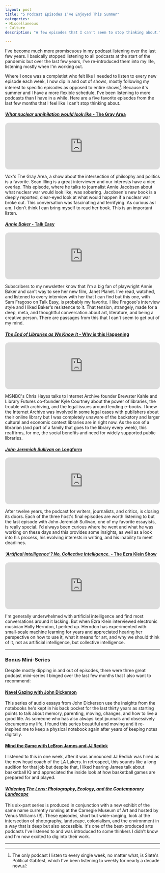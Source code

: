 ```yaml
---
layout: post
title: "5 Podcast Episodes I’ve Enjoyed This Summer"
categories:
- Miscellaneous
- Culture
description: "A few episodes that I can't seem to stop thinking about."

---
```


I've become much more promiscuous in my podcast listening over the last few years. I basically stopped listening to all podcasts at the start of the pandemic but over the last few years, I've re-introduced them into my life, listening mostly when I'm working out.

Where I once was a completist who felt like I needed to listen to every new episode each week, I now dip in and out of shows, mostly following my interest to specific episodes as opposed to entire shows[^1]. Because it's summer and I have a more flexible schedule, I've been listening to more podcasts than I have in a while. Here are a five favorite episodes from the last few months that I feel like I can't stop thinking about.

#### [*What nuclear annihilation would look like* - The Gray Area](https://www.vox.com/the-gray-area/356044/nuclear-annihilation-annie-jacobsen)

<p>
<iframe style="border-radius:12px" src="https://open.spotify.com/embed/episode/4rXwHcGro2s3iXQVqV2Mbe?utm_source=generator" width="100%" height="152" frameBorder="0" allowfullscreen="" allow="autoplay; clipboard-write; encrypted-media; fullscreen; picture-in-picture" loading="lazy"></iframe>
</p>

Vox's The Gray Area, a show about the intersection of philsophy and politics is a favorite. Sean Illing is a great interviewer and our interests have a nice overlap. This episode, where he talks to journalist Annie Jacobsen about what nuclear war would look like, was sobering. Jacobsen's new book is a deeply reported, clear-eyed look at what would happen if a nuclear war broke out. This conversation was fascinating and terrifying. As curious as I am, I don't think I can bring myself to read her book. This is an important listen.

#### [*Annie Baker* - Talk Easy](https://talkeasypod.com/annie-baker/)
<p><iframe style="border-radius:12px" src="https://open.spotify.com/embed/episode/1MNF7nfJnLvim7j5kzk3Yv?utm_source=generator" width="100%" height="152" frameBorder="0" allowfullscreen="" allow="autoplay; clipboard-write; encrypted-media; fullscreen; picture-in-picture" loading="lazy"></iframe></p>
Subscribers to my newsletter know that I'm a big fan of playwright Annie Baker and can't way to see her new film, Janet Planet. I've read, watched, and listened to every interview with her that I can find but this one, with Sam Fragoso on Talk Easy, is probably my favorite. I like Fragoso's interview style and I liked Baker's resistence to it. That tension, strangely, made for a deep, meta, and thoughtful conversation about art, literature, and being a creative person. There are passages from this that I can't seem to get out of my mind.

#### [*The End of Libraries as We Know It* - Why is this Happening](https://www.msnbc.com/msnbc-podcast/why-is-this-happening/end-libraries-know-brewster-kahle-kyle-courtney-podcast-transcript-rcna160939)
<p><iframe style="border-radius:12px" src="https://open.spotify.com/embed/episode/5hFR0qQG0Ms5mJXhVX0T5A?utm_source=generator" width="100%" height="152" frameBorder="0" allowfullscreen="" allow="autoplay; clipboard-write; encrypted-media; fullscreen; picture-in-picture" loading="lazy"></iframe></p>
MSNBC's Chris Hayes talks to Internet Archive founder Brewster Kahle and Library Futures co-founder Kyle Courtney about the power of libraries, the trouble with archiving, and the legal issues around lending e-books. I knew the Internet Archive was involved in some legal cases with publishers about their online library but I was completely unaware of the backstory and larger cultural and economic context libraries are in right now. As the son of a librarian (and part of a family that goes to the library every week), this reaffirms, for me, the social benefits and need for widely supported public libraries.

#### [*John Jeremiah Sullivan* on Longform](https://longform.org/posts/longform-podcast-585-john-jeremiah-sullivan)
<p><iframe style="border-radius:12px" src="https://open.spotify.com/embed/episode/5wo5xhmSYThhyzgINLOHwp?utm_source=generator" width="100%" height="152" frameBorder="0" allowfullscreen="" allow="autoplay; clipboard-write; encrypted-media; fullscreen; picture-in-picture" loading="lazy"></iframe></p>
After twelve years, the podcast for writers, journalists, and critics, is closing its doors. Each of the three host's final episodes are worth listening to but the last episode with John Jeremiah Sullivan, one of my favorite essayists, is really special. I'd always been curious where he went and what he was working on these days and this provides some insights, as well as a look into his process, his evolving interests in writing, and his inability to meet deadlines.

#### [*'Artifical Intelligence'? No, Collective Intelligence.* - The Ezra Klein Show](https://www.nytimes.com/2024/05/24/opinion/ezra-klein-podcast-holly-herndon.html)
<p><iframe style="border-radius:12px" src="https://open.spotify.com/embed/episode/3vDzqNRNJmKJBphdzQ4Dab?utm_source=generator" width="100%" height="152" frameBorder="0" allowfullscreen="" allow="autoplay; clipboard-write; encrypted-media; fullscreen; picture-in-picture" loading="lazy"></iframe></p>
I'm generally underwhelmed with artificial intelligence and find most conversations around it lacking. But when Ezra Klein interviewed electronic musician Holly Herndon, I perked up. Herndon has experimented with small-scale machine learning for years and appreciated hearing her perspective on how to use it, what it means for art, and why we should think of it, not as artificial intelligence, but collective intelligence. 

***

### Bonus Mini-Series
Despite mostly dipping in and out of episodes, there were three great podcast mini-series I binged over the last few months that I also want to recommend:

#### [Navel Gazing with John Dickerson](https://slate.com/podcasts/navel-gazing)
This series of audio essays from John Dickerson use the insights from the notebooks he's kept in his back pocket for the last thirty years as starting points to talk about memory, parenting, moving, changes, and how to live a good life. As someone who has also always kept journals and obsessively documents my life, I found this series beautiful and moving and it re-inspired me to keep a physical notebook again after years of keeping notes digitally. 

#### [Mind the Game with LeBron James and JJ Redick](https://www.youtube.com/@mindthegamepodcast)
I listened to this in one week, after it was announced JJ Redick was hired as the new head coach of the LA Lakers. In retrospect, this sounds like a long audition for that job but despite that, I liked hearing James talk about basketball IQ and appreciated the inside look at how basketball games are prepared for and played.

#### [*Widening The Lens: Photography, Ecology, and the Contemporary Landscape*](https://www.nytimes.com/2024/05/24/opinion/ezra-klein-podcast-holly-herndon.html)
This six-part series is produced in conjunction with a new exhibit of the same name currently running at the Carnegie Museum of Art and hosted by Venus Williams (!!). These episodes, short but wide-ranging, look at the intersection of photography, landscape, colonialism, and the environment in a way that is deep but also accessible. It's one of the best-produced arts podcasts I've listened to and was introduced to some thinkers I didn't know and I'm now excited to dig into their work. 

***

[^1]: The only podcast I listen to every single week, no matter what, is Slate's Political Gabfest, which I've been listening to weekly for nearly a decade now.